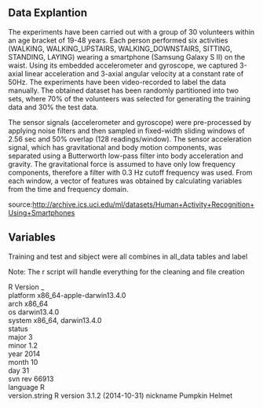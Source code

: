 ## Data Explantion 

The experiments have been carried out with a group of 30 volunteers within an age bracket of 19-48 years. Each person performed six activities (WALKING, WALKING_UPSTAIRS, WALKING_DOWNSTAIRS, SITTING, STANDING, LAYING) wearing a smartphone (Samsung Galaxy S II) on the waist. Using its embedded accelerometer and gyroscope, we captured 3-axial linear acceleration and 3-axial angular velocity at a constant rate of 50Hz. The experiments have been video-recorded to label the data manually. The obtained dataset has been randomly partitioned into two sets, where 70% of the volunteers was selected for generating the training data and 30% the test data. 

The sensor signals (accelerometer and gyroscope) were pre-processed by applying noise filters and then sampled in fixed-width sliding windows of 2.56 sec and 50% overlap (128 readings/window). The sensor acceleration signal, which has gravitational and body motion components, was separated using a Butterworth low-pass filter into body acceleration and gravity. The gravitational force is assumed to have only low frequency components, therefore a filter with 0.3 Hz cutoff frequency was used. From each window, a vector of features was obtained by calculating variables from the time and frequency domain.

source:http://archive.ics.uci.edu/ml/datasets/Human+Activity+Recognition+Using+Smartphones

## Variables

Training and test and sibject were all combines in all_data tables and label

Note: The r script will handle everything for the cleaning and file creation 

R Version
               _                           
platform       x86_64-apple-darwin13.4.0   
arch           x86_64                      
os             darwin13.4.0                
system         x86_64, darwin13.4.0        
status                                     
major          3                           
minor          1.2                         
year           2014                        
month          10                          
day            31                          
svn rev        66913                       
language       R                           
version.string R version 3.1.2 (2014-10-31)
nickname       Pumpkin Helmet    
